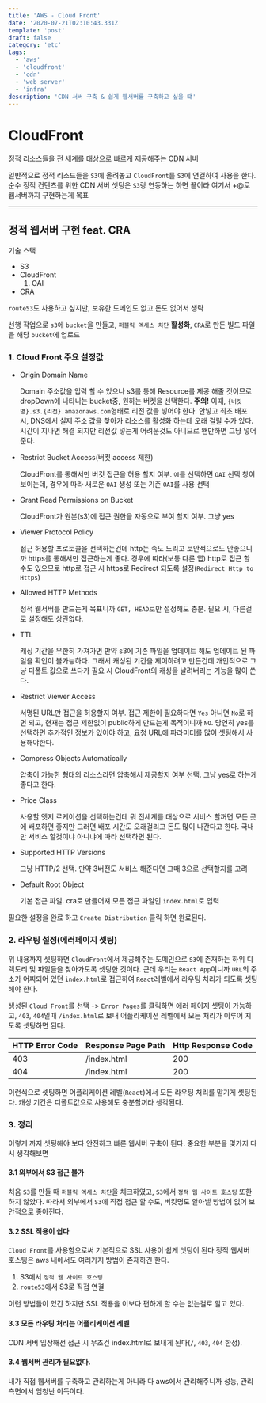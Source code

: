 ```yaml
---
title: 'AWS - Cloud Front'
date: '2020-07-21T02:10:43.331Z'
template: 'post'
draft: false
category: 'etc'
tags:
  - 'aws'
  - 'cloudfront'
  - 'cdn'
  - 'web server'
  - 'infra'
description: 'CDN 서버 구축 & 쉽게 웹서버를 구축하고 싶을 떄'
---
```


# CloudFront

정적 리소스들을 전 세계를 대상으로 빠르게 제공해주는 CDN 서버

일반적으로 정적 리소드들을 `S3`에 올려놓고 `CloudFront`를 `S3`에 연결하여 사용을 한다. 순수 정적 컨텐츠를 위한 CDN 서버 셋팅은 `S3`랑 연동하는 하면 끝이라 여기서 +@로 웹서버까지 구현하는게 목표

---

## 정적 웹서버 구현 feat. CRA

기술 스택

- S3
- CloudFront
  1. OAI
- CRA

`route53`도 사용하고 싶지만, 보유한 도메인도 없고 돈도 없어서 생략

선행 작업으로 `s3`에 `bucket`을 만들고, `퍼블릭 엑세스 차단` **활성화**, `CRA`로 만든 빌드 파일을 해당 `bucket`에 업로드

### 1. Cloud Front 주요 설정값

- Origin Domain Name

  Domain 주소값을 입력 할 수 있으나 s3를 통해 Resource를 제공 해줄 것이므로 dropDown에 나타나는 bucket중, 원하는 버켓을 선택한다. **주의!** 이때, `{버킷명}.s3.{리전}.amazonaws.com`형태로 리전 값을 넣어야 한다. 안넣고 최초 배포 시, DNS에서 실제 주소 값을 찾아가 리소스를 활성화 하는데 오래 걸릴 수가 있다. 시간이 지나면 해결 되지만 리전값 넣는게 어려운것도 아니므로 왠만하면 그냥 넣어준다.

- Restrict Bucket Access(버킷 access 제한)

  CloudFront를 통해서만 버킷 접근을 허용 할지 여부. `예`를 선택하면 `OAI` 선택 창이 보이는데, 경우에 따라 새로운 `OAI` 생성 또는 기존 `OAI`를 사용 선택

- Grant Read Permissions on Bucket

  CloudFront가 원본(s3)에 접근 권한을 자동으로 부여 할지 여부. 그냥 yes

- Viewer Protocol Policy

  접근 허용할 프로토콜을 선택하는건데 http는 속도 느리고 보안적으로도 안좋으니까 https를 통해서만 접근하는게 좋다. 경우에 따라(보통 다른 앱) http로 접근 할 수도 있으므로 http로 접근 시 https로 Redirect 되도록 설정(`Redirect Http to Https`)

- Allowed HTTP Methods

  정적 웹서버를 만드는게 목표니까 `GET, HEAD`로만 설정해도 충분. 필요 시, 다른걸로 설정해도 상관없다.

- TTL

  캐싱 기간을 무한히 가져가면 만약 s3에 기존 파일을 업데이트 해도 업데이트 된 파일을 확인이 불가능하다. 그래서 캐싱된 기간을 제어하려고 만든건데 개인적으로 그냥 디폴트 값으로 쓰다가 필요 시 CloudFront의 캐싱을 날려버리는 기능을 많이 쓴다.

- Restrict Viewer Access

  서명된 URL만 접근을 허용할지 여부. 접근 제한이 필요하다면 `Yes` 아니면 `No`로 하면 되고, 현재는 접근 제한없이 public하게 만드는게 목적이니까 `NO`. 당연히 yes를 선택하면 추가적인 정보가 있어야 하고, 요청 URL에 파라미터를 많이 셋팅해서 사용해야한다.

- Compress Objects Automatically

  압축이 가능한 형태의 리소스라면 압축해서 제공할지 여부 선택. 그냥 yes로 하는게 좋다고 한다.

- Price Class

  사용할 엣지 로케이션을 선택하는건데 뭐 전세계를 대상으로 서비스 할꺼면 모든 곳에 배포하면 좋지만 그러면 배포 시간도 오래걸리고 돈도 많이 나간다고 한다. 국내만 서비스 할것이냐 아니냐에 따라 선택하면 된다.

- Supported HTTP Versions

  그냥 HTTP/2 선택. 만약 3버전도 서비스 해준다면 그때 3으로 선택할지를 고려

- Default Root Object

  기본 접근 파일. cra로 만들어져 모든 접근 파일인 `index.html`로 입력

필요한 설정을 완료 하고 `Create Distribution` 클릭 하면 완료된다.

### 2. 라우팅 설정(에러페이지 셋팅)

위 내용까지 셋팅하면 `CloudFront`에서 제공해주는 도메인으로 `S3`에 존재하는 하위 디렉토리 및 파일들을 찾아가도록 셋팅한 것이다. 근데 우리는 `React App`이니까 `URL`의 주소가 어찌되어 있던 `index.html`로 접근하여 `React`레벨에서 라우팅 처리가 되도록 셋팅해야 한다.

생성된 `Cloud Front`를 선택 -> `Error Pages`를 클릭하면 에러 페이지 셋팅이 가능하고, `403`, `404`일때 `/index.html`로 보내 어플리케이션 레벨에서 모든 처리가 이루어 지도록 셋팅하면 된다.

| HTTP Error Code | Response Page Path | Http Response Code |
| --------------- | ------------------ | ------------------ |
| 403             | /index.html        | 200                |
| 404             | /index.html        | 200                |

이런식으로 셋팅하면 어플리케이션 레벨(`React`)에서 모든 라우팅 처리를 맡기게 셋팅된다.
캐싱 기간은 디폴트값으로 사용해도 충분할꺼라 생각된다.

### 3. 정리

이렇게 까지 셋팅해야 보다 안전하고 빠른 웹서버 구축이 된다. 중요한 부분을 몇가지 다시 생각해보면

#### 3.1 외부에서 S3 접근 불가

처음 `S3`를 만들 때 `퍼블릭 엑세스 차단`을 체크하였고, `S3`에서 `정적 웹 사이트 호스팅` 또한 하지 않았다. 따라서 외부에서 `S3`에 직접 접근 할 수도, 버킷명도 알아낼 방법이 없어 보안적으로 좋아진다.

#### 3.2 SSL 적용이 쉽다

`Cloud Front`를 사용함으로써 기본적으로 SSL 사용이 쉽게 셋팅이 된다
정적 웹서버 호스팅은 aws 내에서도 여러가지 방법이 존재하긴 한다.

1. S3에서 `정적 웹 사이트 호스팅`
2. `route53`에서 S3로 직접 연결

이런 방법들이 있긴 하지만 SSL 적용을 이보다 편하게 할 수는 없는걸로 알고 있다.

#### 3.3 모든 라우팅 처리는 어플리케이션 레벨

CDN 서버 입장해선 접근 시 무조건 index.html로 보내게 된다(`/`, `403`, `404` 한정).

#### 3.4 웹서버 관리가 필요없다.

내가 직접 웹서버를 구축하고 관리하는게 아니라 다 aws에서 관리해주니까 성능, 관리 측면에서 엄청난 이득이다.
